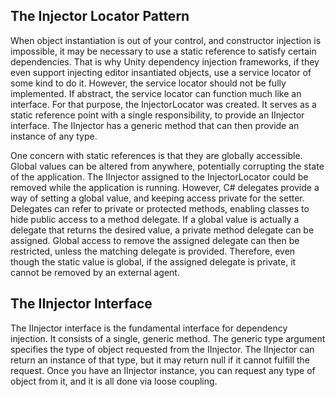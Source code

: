 ## The Injector Locator Pattern

When object instantiation is out of your control, and constructor injection is impossible, it may be necessary to use a static reference to satisfy certain dependencies. That is why Unity dependency injection frameworks, if they even support injecting editor insantiated objects, use a service locator of some kind to do it. However, the service locator should not be fully implemented. If abstract, the service locator can function much like an interface. For that purpose, the InjectorLocator was created. It serves as a static reference point with a single responsibility, to provide an IInjector interface. The IInjector has a generic method that can then provide an instance of any type.

One concern with static references is that they are globally accessible. Global values can be altered from anywhere, potentially corrupting the state of the application. The IInjector assigned to the InjectorLocator could be removed while the application is running. However, C# delegates provide a way of setting a global value, and keeping access private for the setter. Delegates can refer to private or protected methods, enabling classes to hide public access to a method delegate. If a global value is actually a delegate that returns the desired value, a private method delegate can be assigned. Global access to remove the assigned delegate can then be restricted, unless the matching delegate is provided. Therefore, even though the static value is global, if the assigned delegate is private, it cannot be removed by an external agent.

## The IInjector Interface

The IInjector interface is the fundamental interface for dependency injection. It consists of a single, generic method. The generic type argument specifies the type of object requested from the IInjector. The IInjector can return an instance of that type, but it may return null if it cannot fulfill the request. Once you have an IInjector instance, you can request any type of object from it, and it is all done via loose coupling.
